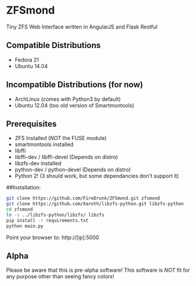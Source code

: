 # ZFSmond
Tiny ZFS Web Interface written in AngularJS and Flask Restful

## Compatible Distributions
* Fedora 21
* Ubuntu 14.04

## Incompatible Distributions (for now)
* ArchLinux (comes with Python3 by default)
* Ubuntu 12.04 (too old version of Smartmontools)

## Prerequisites
* ZFS Installed (*NOT* the FUSE module)
* smartmontools installed
* libffi
* libffi-dev / libffi-devel (Depends on distro)
* libzfs-dev installed
* python-dev / python-devel (Depends on distro)
* Python 2! (3 should work, but some dependancies don't support it)

##Installation:

```bash
git clone https://github.com/FireDrunk/ZFSmond.git zfsmond
git clone https://github.com/Xaroth/libzfs-python.git libzfs-python
cd zfsmond
ln -s ../libzfs-python/libzfs/ libzfs
pip install -r requirements.txt
python main.py
```
Point your browser to: http://[ip]:5000

## Alpha
Please be aware that this is pre-alpha software!
This software is *NOT* fit for any purpose other than seeing fancy colors!

